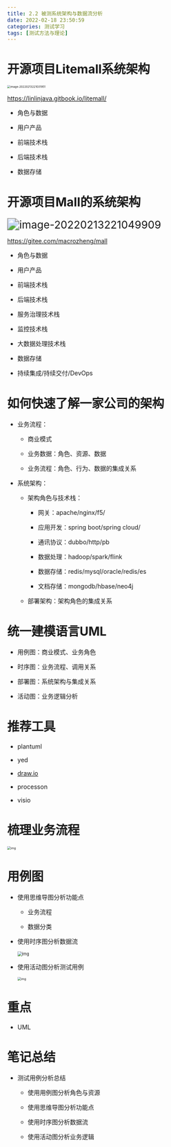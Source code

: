 ```yaml
---
title: 2.2 被测系统架构与数据流分析
date: 2022-02-18 23:50:59
categories: 测试学习
tags: [测试方法与理论]
---
```


# 开源项目Litemall系统架构

<img src="2-2-被测系统架构与数据流分析/image-20220213221031951.png" alt="image-20220213221031951" style="zoom: 45%;" />

https://linlinjava.gitbook.io/litemall/

- 角色与数据

- 用户产品

- 前端技术栈

- 后端技术栈

- 数据存储

# 开源项目Mall的系统架构

<img src="2-2-被测系统架构与数据流分析/image-20220213221049909.png" alt="image-20220213221049909" style="zoom:175%;" />

https://gitee.com/macrozheng/mall

- 角色与数据

- 用户产品

- 前端技术栈

- 后端技术栈

- 服务治理技术栈

- 监控技术栈

- 大数据处理技术栈

- 数据存储

- 持续集成/持续交付/DevOps

# 如何快速了解一家公司的架构

- 业务流程：

    - 商业模式

    - 业务数据：角色、资源、数据

    - 业务流程：角色、行为、数据的集成关系

- 系统架构：

    - 架构角色与技术栈：

        - 网关：apache/nginx/f5/

        - 应用开发：spring boot/spring cloud/

        - 通讯协议：dubbo/http/pb 

        - 数据处理：hadoop/spark/flink 

        - 数据存储：redis/mysql/oracle/redis/es

        - 文档存储：mongodb/hbase/neo4j

    - 部署架构：架构角色的集成关系

# 统一建模语言UML

- 用例图：商业模式、业务角色

- 时序图：业务流程、调用关系

- 部署图：系统架构与集成关系

- 活动图：业务逻辑分析

# 推荐工具

- plantuml

- yed

- [draw.io](http://draw.io/)

- processon

- visio

# 梳理业务流程

<img src="2-2-被测系统架构与数据流分析/16e6b94f-58c1-4ae8-b8a1-e8840a3651c4-16332047.jpg" alt="img" style="zoom:50%;" />

# 用例图

- 使用思维导图分析功能点

    - 业务流程

    - 数据分类

- 使用时序图分析数据流

    <img src="2-2-被测系统架构与数据流分析/0d644760-7dac-4d64-9a0e-dd375fbbf974-16332047.jpg" alt="img" style="zoom:67%;" />

- 使用活动图分析测试用例

    <img src="2-2-被测系统架构与数据流分析/01c7c66e-bb7a-49e4-944e-b6f2e601a519-16332047.jpg" alt="img" style="zoom:50%;" />

# 重点

- UML

# 笔记总结

- 测试用例分析总结

    - 使用用例图分析角色与资源

    - 使用思维导图分析功能点

    - 使用时序图分析数据流

    - 使用活动图分析业务逻辑
